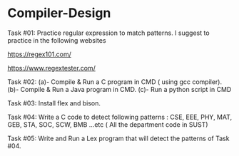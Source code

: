 # Compiler-Design

Task #01: Practice regular expression to match patterns. I suggest to practice in the following websites 

https://regex101.com/ 

https://www.regextester.com/ 

Task #02: (a)- Compile & Run a C program in CMD ( using gcc compiler). (b)- Compile & Run a Java program in CMD. (c)- Run a python script in CMD 

Task #03: Install flex and bison.

Task #04:  Write a C code to detect following patterns : CSE, EEE, PHY, MAT, GEB, STA, SOC, SCW, BMB ...etc ( All the department code in SUST) 

Task #05: Write and Run a Lex program that will detect the patterns of Task #04. 
